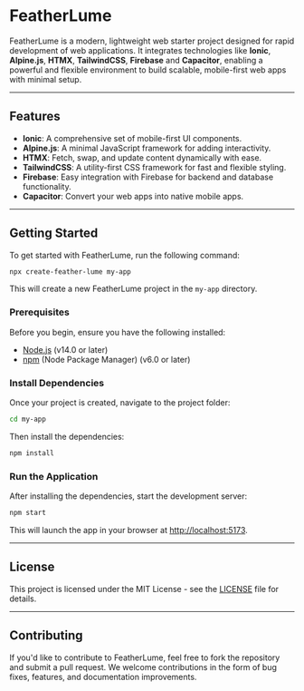 # FeatherLume

FeatherLume is a modern, lightweight web starter project designed for rapid development of web applications. It integrates technologies like **Ionic**, **Alpine.js**, **HTMX**, **TailwindCSS**, **Firebase** and **Capacitor**, enabling a powerful and flexible environment to build scalable, mobile-first web apps with minimal setup.

---

## Features

- **Ionic**: A comprehensive set of mobile-first UI components.
- **Alpine.js**: A minimal JavaScript framework for adding interactivity.
- **HTMX**: Fetch, swap, and update content dynamically with ease.
- **TailwindCSS**: A utility-first CSS framework for fast and flexible styling.
- **Firebase**: Easy integration with Firebase for backend and database functionality.
- **Capacitor**: Convert your web apps into native mobile apps.

---

## Getting Started

To get started with FeatherLume, run the following command:

```bash
npx create-feather-lume my-app
```

This will create a new FeatherLume project in the `my-app` directory.

### Prerequisites

Before you begin, ensure you have the following installed:

- [Node.js](https://nodejs.org/en/) (v14.0 or later)
- [npm](https://www.npmjs.com/) (Node Package Manager) (v6.0 or later)

### Install Dependencies

Once your project is created, navigate to the project folder:

```bash
cd my-app
```

Then install the dependencies:

```bash
npm install
```

### Run the Application

After installing the dependencies, start the development server:

```bash
npm start
```

This will launch the app in your browser at [http://localhost:5173](http://localhost:5173).

---

## License

This project is licensed under the MIT License - see the [LICENSE](LICENSE) file for details.

---

## Contributing

If you'd like to contribute to FeatherLume, feel free to fork the repository and submit a pull request. We welcome contributions in the form of bug fixes, features, and documentation improvements.
